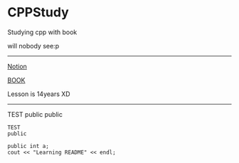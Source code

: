 # CPPStudy
Studying cpp with book 

will nobody see:p
***
[Notion](https://www.notion.so/C-a622052bde0f4ad3b7abfef4c9055b72)

[BOOK](http://www.yes24.com/Product/Goods/3816661)

Lesson is 14years XD
___
TEST
public public

    TEST
    public
    
    public int a;
    cout << "Learning README" << endl;
